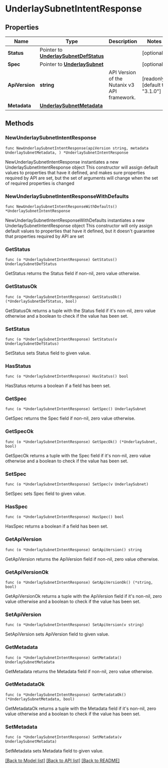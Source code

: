 # UnderlaySubnetIntentResponse

## Properties

Name | Type | Description | Notes
------------ | ------------- | ------------- | -------------
**Status** | Pointer to [**UnderlaySubnetDefStatus**](UnderlaySubnetDefStatus.md) |  | [optional] 
**Spec** | Pointer to [**UnderlaySubnet**](UnderlaySubnet.md) |  | [optional] 
**ApiVersion** | **string** | API Version of the Nutanix v3 API framework. | [readonly] [default to "3.1.0"]
**Metadata** | [**UnderlaySubnetMetadata**](UnderlaySubnetMetadata.md) |  | 

## Methods

### NewUnderlaySubnetIntentResponse

`func NewUnderlaySubnetIntentResponse(apiVersion string, metadata UnderlaySubnetMetadata, ) *UnderlaySubnetIntentResponse`

NewUnderlaySubnetIntentResponse instantiates a new UnderlaySubnetIntentResponse object
This constructor will assign default values to properties that have it defined,
and makes sure properties required by API are set, but the set of arguments
will change when the set of required properties is changed

### NewUnderlaySubnetIntentResponseWithDefaults

`func NewUnderlaySubnetIntentResponseWithDefaults() *UnderlaySubnetIntentResponse`

NewUnderlaySubnetIntentResponseWithDefaults instantiates a new UnderlaySubnetIntentResponse object
This constructor will only assign default values to properties that have it defined,
but it doesn't guarantee that properties required by API are set

### GetStatus

`func (o *UnderlaySubnetIntentResponse) GetStatus() UnderlaySubnetDefStatus`

GetStatus returns the Status field if non-nil, zero value otherwise.

### GetStatusOk

`func (o *UnderlaySubnetIntentResponse) GetStatusOk() (*UnderlaySubnetDefStatus, bool)`

GetStatusOk returns a tuple with the Status field if it's non-nil, zero value otherwise
and a boolean to check if the value has been set.

### SetStatus

`func (o *UnderlaySubnetIntentResponse) SetStatus(v UnderlaySubnetDefStatus)`

SetStatus sets Status field to given value.

### HasStatus

`func (o *UnderlaySubnetIntentResponse) HasStatus() bool`

HasStatus returns a boolean if a field has been set.

### GetSpec

`func (o *UnderlaySubnetIntentResponse) GetSpec() UnderlaySubnet`

GetSpec returns the Spec field if non-nil, zero value otherwise.

### GetSpecOk

`func (o *UnderlaySubnetIntentResponse) GetSpecOk() (*UnderlaySubnet, bool)`

GetSpecOk returns a tuple with the Spec field if it's non-nil, zero value otherwise
and a boolean to check if the value has been set.

### SetSpec

`func (o *UnderlaySubnetIntentResponse) SetSpec(v UnderlaySubnet)`

SetSpec sets Spec field to given value.

### HasSpec

`func (o *UnderlaySubnetIntentResponse) HasSpec() bool`

HasSpec returns a boolean if a field has been set.

### GetApiVersion

`func (o *UnderlaySubnetIntentResponse) GetApiVersion() string`

GetApiVersion returns the ApiVersion field if non-nil, zero value otherwise.

### GetApiVersionOk

`func (o *UnderlaySubnetIntentResponse) GetApiVersionOk() (*string, bool)`

GetApiVersionOk returns a tuple with the ApiVersion field if it's non-nil, zero value otherwise
and a boolean to check if the value has been set.

### SetApiVersion

`func (o *UnderlaySubnetIntentResponse) SetApiVersion(v string)`

SetApiVersion sets ApiVersion field to given value.


### GetMetadata

`func (o *UnderlaySubnetIntentResponse) GetMetadata() UnderlaySubnetMetadata`

GetMetadata returns the Metadata field if non-nil, zero value otherwise.

### GetMetadataOk

`func (o *UnderlaySubnetIntentResponse) GetMetadataOk() (*UnderlaySubnetMetadata, bool)`

GetMetadataOk returns a tuple with the Metadata field if it's non-nil, zero value otherwise
and a boolean to check if the value has been set.

### SetMetadata

`func (o *UnderlaySubnetIntentResponse) SetMetadata(v UnderlaySubnetMetadata)`

SetMetadata sets Metadata field to given value.



[[Back to Model list]](../README.md#documentation-for-models) [[Back to API list]](../README.md#documentation-for-api-endpoints) [[Back to README]](../README.md)


